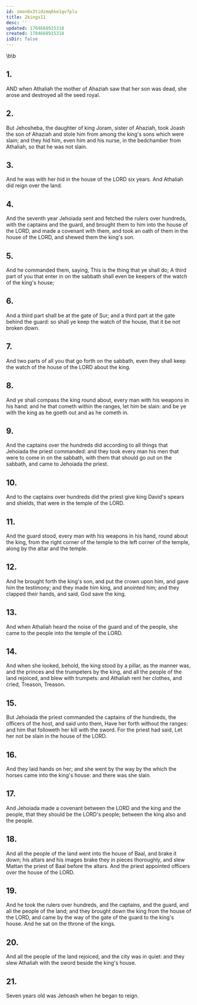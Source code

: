 ```yaml
---
id: zmon8x3tidzmq6ke1qv7plu
title: 2kings11
desc: ''
updated: 1704668915318
created: 1704668915318
isDir: false
---
```

\b\b
## 1.
AND when Athaliah the mother of Ahaziah saw that her son was dead, she arose and destroyed all the seed royal.
## 2.
But Jehosheba, the daughter of king Joram, sister of Ahaziah, took Joash the son of Ahaziah and stole him from among the king's sons which were slain; and they hid him, even him and his nurse, in the bedchamber from Athaliah, so that he was not slain.
## 3.
And he was with her hid in the house of the LORD six years.  And Athaliah did reign over the land.
## 4.
And the seventh year Jehoiada sent and fetched the rulers over hundreds, with the captains and the guard, and brought them to him into the house of the LORD, and made a covenant with them, and took an oath of them in the house of the LORD, and shewed them the king's son.
## 5.
And he commanded them, saying, This is the thing that ye shall do; A third part of you that enter in on the sabbath shall even be keepers of the watch of the king's house;
## 6.
And a third part shall be at the gate of Sur; and a third part at the gate behind the guard: so shall ye keep the watch of the house, that it be not broken down.
## 7.
And two parts of all you that go forth on the sabbath, even they shall keep the watch of the house of the LORD about the king.
## 8.
And ye shall compass the king round about, every man with his weapons in his hand: and he that cometh within the ranges, let him be slain: and be ye with the king as he goeth out and as he cometh in.
## 9.
And the captains over the hundreds did according to all things that Jehoiada the priest commanded: and they took every man his men that were to come in on the sabbath, with them that should go out on the sabbath, and came to Jehoiada the priest.
## 10.
And to the captains over hundreds did the priest give king David's spears and shields, that were in the temple of the LORD.
## 11.
And the guard stood, every man with his weapons in his hand, round about the king, from the right corner of the temple to the left corner of the temple, along by the altar and the temple.
## 12.
And he brought forth the king's son, and put the crown upon him, and gave him the testimony; and they made him king, and anointed him; and they clapped their hands, and said, God save the king.
## 13.
And when Athaliah heard the noise of the guard and of the people, she came to the people into the temple of the LORD.
## 14.
And when she looked, behold, the king stood by a pillar, as the manner was, and the princes and the trumpeters by the king, and all the people of the land rejoiced, and blew with trumpets: and Athaliah rent her clothes, and cried, Treason, Treason.
## 15.
But Jehoiada the priest commanded the captains of the hundreds, the officers of the host, and said unto them, Have her forth without the ranges: and him that followeth her kill with the sword.  For the priest had said, Let her not be slain in the house of the LORD.
## 16.
And they laid hands on her; and she went by the way by the which the horses came into the king's house: and there was she slain.
## 17.
And Jehoiada made a covenant between the LORD and the king and the people, that they should be the LORD's people; between the king also and the people.
## 18.
And all the people of the land went into the house of Baal, and brake it down; his altars and his images brake they in pieces thoroughly, and slew Mattan the priest of Baal before the altars.  And the priest appointed officers over the house of the LORD.
## 19.
And he took the rulers over hundreds, and the captains, and the guard, and all the people of the land; and they brought down the king from the house of the LORD, and came by the way of the gate of the guard to the king's house.  And he sat on the throne of the kings.
## 20.
And all the people of the land rejoiced, and the city was in quiet: and they slew Athaliah with the sword beside the king's house.
## 21.
Seven years old was Jehoash when he began to reign.
